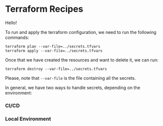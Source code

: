 # Terraform Recipes

Hello!

To run and apply the terraform configuration, we need to run the following commands:

    terraform plan --var-file=../secrets.tfvars
    terraform apply --var-file=../secrets.tfvars

Once that we have created the resources and want to delete it, we can run:

    terraform destroy --var-file=../secrets.tfvars

Please, note that `--var-file` is the file containing all the secrets.

In general, we have two ways to handle secrets, depending on the environment:

### CI/CD

### Local Environment